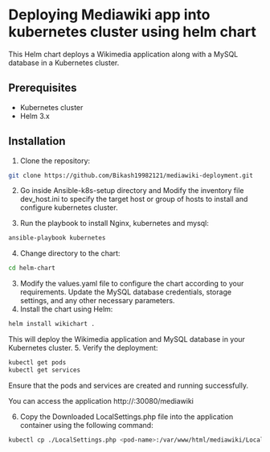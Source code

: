 # Deploying Mediawiki app into kubernetes cluster using helm chart

 This Helm chart deploys a Wikimedia application along with a MySQL database in a Kubernetes cluster.

## Prerequisites
- Kubernetes cluster
- Helm 3.x
## Installation
1. Clone the repository:
 ```bash
git clone https://github.com/Bikash19982121/mediawiki-deployment.git

```
2. Go inside Ansible-k8s-setup directory and Modify the inventory file dev_host.ini to specify the target host or group of hosts to install and configure kubernetes cluster.


3. Run the playbook to install Nginx, kubernetes and mysql:

```bash
ansible-playbook kubernetes

```
4. Change directory to the chart:
 ```bash
cd helm-chart
```
3. Modify the values.yaml file to configure the chart according to your requirements. Update the MySQL database credentials, storage settings, and any other necessary parameters.
4. Install the chart using Helm:
```bash
helm install wikichart .
```
This will deploy the Wikimedia application and MySQL database in your Kubernetes cluster.
5. Verify the deployment:
```bash
kubectl get pods
kubectl get services
```
Ensure that the pods and services are created and running successfully.

You can access the application http://<server-ip>:30080/mediawiki
  
6. Copy the Downloaded LocalSettings.php file into the  application container using the following command:
  ```bash
kubectl cp ./LocalSettings.php <pod-name>:/var/www/html/mediawiki/LocalSettings.php
```
  

